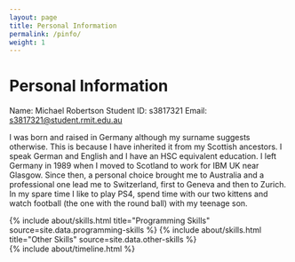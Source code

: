 ```yaml
---
layout: page
title: Personal Information
permalink: /pinfo/
weight: 1
---
```


# **Personal Information**

Name: Michael Robertson
Student ID: s3817321
Email: s3817321@student.rmit.edu.au

I was born and raised in Germany although my surname suggests otherwise. This is because I have inherited it from my Scottish ancestors. I speak German and English and I have an HSC equivalent education. I left Germany in 1989 when I moved to Scotland to work for IBM UK near Glasgow. Since then, a personal choice brought me to Australia and a professional one lead me to Switzerland, first to Geneva and then to Zurich. In my spare time I like to play PS4, spend time with our two kittens and watch football (the one with the round ball) with my teenage son.


<div class="row">
{% include about/skills.html title="Programming Skills" source=site.data.programming-skills %}
{% include about/skills.html title="Other Skills" source=site.data.other-skills %}
</div>

<div class="row">
{% include about/timeline.html %}
</div>
